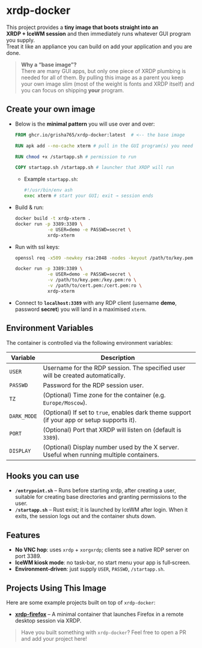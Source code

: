 # xrdp-docker
This project provides a **tiny image that boots straight into an XRDP + IceWM session** and then immediately runs whatever GUI program you supply.  
Treat it like an appliance you can build on add your application and you are done.

> **Why a “base image”?**  
> There are many GUI apps, but only one piece of XRDP plumbing is needed for all of them.  By pulling this image as a parent you keep your own image slim (most of the weight is fonts and XRDP itself) and you can focus on shipping **your** program.

## Create your own image

- Below is the **minimal pattern** you will use over and over:
    ```dockerfile
    FROM ghcr.io/grisha765/xrdp-docker:latest  # <‑‑ the base image

    RUN apk add --no-cache xterm # pull in the GUI program(s) you need

    RUN chmod +x /startapp.sh # permission to run

    COPY startapp.sh /startapp.sh # launcher that XRDP will run
    ```
    - Example `startapp.sh`:
        ```bash
        #!/usr/bin/env ash
        exec xterm # start your GUI; exit → session ends
        ```

- Build & run:
    ```bash
    docker build -t xrdp-xterm .
    docker run -p 3389:3389 \
                -e USER=demo -e PASSWD=secret \
                xrdp-xterm
    ```

- Run with ssl keys:
    ```bash
    openssl req -x509 -newkey rsa:2048 -nodes -keyout /path/to/key.pem -out /path/to/cert.pem -days 365
    ```
    ```bash
    docker run -p 3389:3389 \
                -e USER=demo -e PASSWD=secret \
                -v /path/to/key.pem:/key.pem:ro \
                -v /path/to/cert.pem:/cert.pem:ro \
                xrdp-xterm
    ```

- Connect to **`localhost:3389`** with any RDP client (username **demo**, password **secret**) you will land in a maximised `xterm`.

## Environment Variables

The container is controlled via the following environment variables:

| Variable     | Description |
|--------------|-------------|
| `USER`       | Username for the RDP session. The specified user will be created automatically. |
| `PASSWD`     | Password for the RDP session user. |
| `TZ`         | (Optional) Time zone for the container (e.g. `Europe/Moscow`). |
| `DARK_MODE`  | (Optional) If set to `true`, enables dark theme support (if your app or setup supports it). |
| `PORT`       | (Optional) Port that XRDP will listen on (default is `3389`). |
| `DISPLAY`    | (Optional) Display number used by the X server. Useful when running multiple containers. |

## Hooks you can use

* **`/entrypoint.sh`** – Runs before starting xrdp, after creating a user, suitable for creating base directories and granting permissions to the user.
* **`/startapp.sh`** – Rust exist; it is launched by IceWM after login. When it exits, the session logs out and the container shuts down.

## Features

- **No VNC hop**: uses `xrdp` + `xorgxrdp`; clients see a native RDP server on port 3389.
- **IceWM kiosk mode**: no task‑bar, no start menu your app is full‑screen.
- **Environment‑driven**: just supply `USER`, `PASSWD`, `/startapp.sh`.

## Projects Using This Image

Here are some example projects built on top of `xrdp-docker`:

- [**xrdp-firefox**](https://github.com/grisha765/xrdp-firefox) – A minimal container that launches Firefox in a remote desktop session via XRDP.

> Have you built something with `xrdp-docker`? Feel free to open a PR and add your project here!
